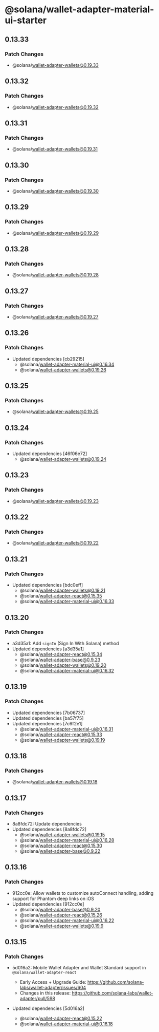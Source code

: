 # @solana/wallet-adapter-material-ui-starter

## 0.13.33

### Patch Changes

-   @solana/wallet-adapter-wallets@0.19.33

## 0.13.32

### Patch Changes

-   @solana/wallet-adapter-wallets@0.19.32

## 0.13.31

### Patch Changes

-   @solana/wallet-adapter-wallets@0.19.31

## 0.13.30

### Patch Changes

-   @solana/wallet-adapter-wallets@0.19.30

## 0.13.29

### Patch Changes

-   @solana/wallet-adapter-wallets@0.19.29

## 0.13.28

### Patch Changes

-   @solana/wallet-adapter-wallets@0.19.28

## 0.13.27

### Patch Changes

-   @solana/wallet-adapter-wallets@0.19.27

## 0.13.26

### Patch Changes

-   Updated dependencies [cb29215]
    -   @solana/wallet-adapter-material-ui@0.16.34
    -   @solana/wallet-adapter-wallets@0.19.26

## 0.13.25

### Patch Changes

-   @solana/wallet-adapter-wallets@0.19.25

## 0.13.24

### Patch Changes

-   Updated dependencies [46f06e72]
    -   @solana/wallet-adapter-wallets@0.19.24

## 0.13.23

### Patch Changes

-   @solana/wallet-adapter-wallets@0.19.23

## 0.13.22

### Patch Changes

-   @solana/wallet-adapter-wallets@0.19.22

## 0.13.21

### Patch Changes

-   Updated dependencies [bdc0eff]
    -   @solana/wallet-adapter-wallets@0.19.21
    -   @solana/wallet-adapter-react@0.15.35
    -   @solana/wallet-adapter-material-ui@0.16.33

## 0.13.20

### Patch Changes

-   a3d35a1: Add `signIn` (Sign In With Solana) method
-   Updated dependencies [a3d35a1]
    -   @solana/wallet-adapter-react@0.15.34
    -   @solana/wallet-adapter-base@0.9.23
    -   @solana/wallet-adapter-wallets@0.19.20
    -   @solana/wallet-adapter-material-ui@0.16.32

## 0.13.19

### Patch Changes

-   Updated dependencies [7b06737]
-   Updated dependencies [ba57f75]
-   Updated dependencies [7c6f2e1]
    -   @solana/wallet-adapter-material-ui@0.16.31
    -   @solana/wallet-adapter-react@0.15.33
    -   @solana/wallet-adapter-wallets@0.19.19

## 0.13.18

### Patch Changes

-   @solana/wallet-adapter-wallets@0.19.18

## 0.13.17

### Patch Changes

-   8a8fdc72: Update dependencies
-   Updated dependencies [8a8fdc72]
    -   @solana/wallet-adapter-wallets@0.19.15
    -   @solana/wallet-adapter-material-ui@0.16.28
    -   @solana/wallet-adapter-react@0.15.30
    -   @solana/wallet-adapter-base@0.9.22

## 0.13.16

### Patch Changes

-   912cc0e: Allow wallets to customize autoConnect handling, adding support for Phantom deep links on iOS
-   Updated dependencies [912cc0e]
    -   @solana/wallet-adapter-base@0.9.20
    -   @solana/wallet-adapter-react@0.15.26
    -   @solana/wallet-adapter-material-ui@0.16.22
    -   @solana/wallet-adapter-wallets@0.19.9

## 0.13.15

### Patch Changes

-   5d016a2: Mobile Wallet Adapter and Wallet Standard support in `@solana/wallet-adapter-react`

    -   Early Access + Upgrade Guide: https://github.com/solana-labs/wallet-adapter/issues/604
    -   Changes in this release: https://github.com/solana-labs/wallet-adapter/pull/598

-   Updated dependencies [5d016a2]
    -   @solana/wallet-adapter-react@0.15.22
    -   @solana/wallet-adapter-material-ui@0.16.18
